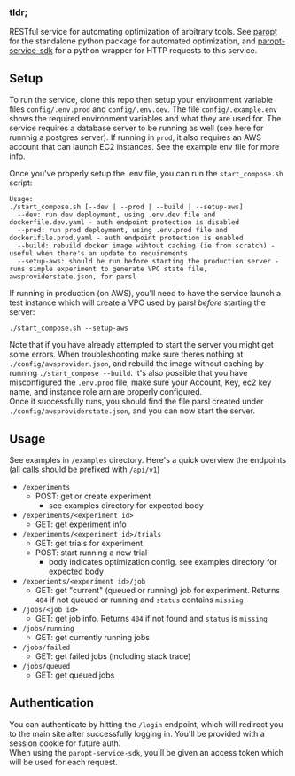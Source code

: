 ### tldr;
RESTful service for automating optimization of arbitrary tools. See [paropt](https://github.com/macintoshpie/paropt) for the standalone python package for automated optimization, and [paropt-service-sdk](https://github.com/macintoshpie/paropt-service-sdk) for a python wrapper for HTTP requests to this service.

## Setup
To run the service, clone this repo then setup your environment variable files `config/.env.prod` and `config/.env.dev`. The file `config/.example.env` shows the required environment variables and what they are used for.
The service requires a database server to be running as well (see here for runnnig a postgres server).
If running in `prod`, it also requires an AWS account that can launch EC2 instances.
See the example env file for more info.

Once you've properly setup the .env file, you can run the `start_compose.sh` script:
```
Usage:
./start_compose.sh [--dev | --prod | --build | --setup-aws]
  --dev: run dev deployment, using .env.dev file and dockerfile.dev.yaml - auth endpoint protection is disabled
  --prod: run prod deployment, using .env.prod file and dockerifile.prod.yaml - auth endpoint protection is enabled
  --build: rebuild docker image wihtout caching (ie from scratch) - useful when there's an update to requirements
  --setup-aws: should be run before starting the production server - runs simple experiment to generate VPC state file, awsproviderstate.json, for parsl
```

If running in production (on AWS), you'll need to have the service launch a test instance which will create a VPC used by parsl *before* starting the server:
```
./start_compose.sh --setup-aws
```
Note that if you have already attempted to start the server you might get some errors. When troubleshooting make sure theres nothing at `./config/awsprovider.json`, and rebuild the image without caching by running `./start_compose --build`. It's also possible that you have misconfigured the `.env.prod` file, make sure your Account, Key, ec2 key name, and instance role arn are properly configured.  
Once it successfully runs, you should find the file parsl created under `./config/awsproviderstate.json`, and you can now start the server.

## Usage
See examples in `/examples` directory. Here's a quick overview the endpoints (all calls should be prefixed with `/api/v1`)
* `/experiments`
  * POST: get or create experiment
    * see examples directory for expected body
* `/experiments/<experiment id>`
  * GET: get experiment info
* `/experiments/<experiment id>/trials`
  * GET: get trials for experiment
  * POST: start running a new trial
    * body indicates optimization config. see examples directory for expected body
* `/experients/<experiment id>/job`
  * GET: get "current" (queued or running) job for experiment. Returns `404` if not queued or running and `status` contains `missing`
* `/jobs/<job id>`
  * GET: get job info. Returns `404` if not found and `status` is `missing`
* `/jobs/running`
  * GET: get currently running jobs
* `/jobs/failed`
  * GET: get failed jobs (including stack trace)
* `/jobs/queued`
  * GET: get queued jobs

## Authentication
You can authenticate by hitting the `/login` endpoint, which will redirect you to the main site after successfully logging in. You'll be provided with a session cookie for future auth.  
When using the `paropt-service-sdk`, you'll be given an access token which will be used for each request.
